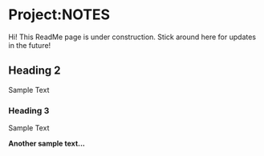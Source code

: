 # Project:NOTES

Hi! This ReadMe page is under construction. Stick around here for updates in the future!

## Heading 2

Sample Text

### Heading 3

Sample Text

**Another sample text...**

